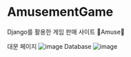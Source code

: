 # AmusementGame

Django를 활용한 게임 판매 사이트 🌈Amuse🌈

대문 페이지
![image](https://user-images.githubusercontent.com/57867252/149654336-e5a67215-f262-48d0-8a3b-12aad0daa211.png)
Database
![image](https://user-images.githubusercontent.com/57867252/149654374-053e1f95-09ce-43d0-8b6f-3606f96146fd.png)
